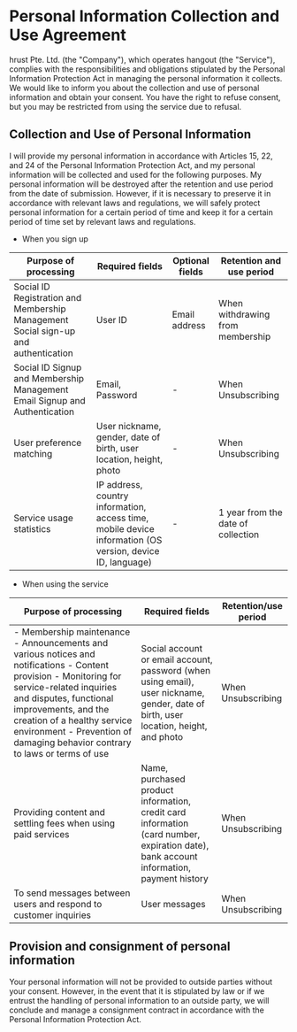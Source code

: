 # Personal Information Collection and Use Agreement

hrust Pte. Ltd. (the "Company"), which operates hangout (the "Service"), complies with the responsibilities and obligations stipulated by the Personal Information Protection Act in managing the personal information it collects. We would like to inform you about the collection and use of personal information and obtain your consent. You have the right to refuse consent, but you may be restricted from using the service due to refusal.

## Collection and Use of Personal Information

I will provide my personal information in accordance with Articles 15, 22, and 24 of the Personal Information Protection Act, and my personal information will be collected and used for the following purposes. My personal information will be destroyed after the retention and use period from the date of submission. However, if it is necessary to preserve it in accordance with relevant laws and regulations, we will safely protect personal information for a certain period of time and keep it for a certain period of time set by relevant laws and regulations.

- When you sign up

| Purpose of processing | Required fields | Optional fields | Retention and use period |
| --- | --- | --- | --- |
| Social ID Registration and Membership Management Social sign-up and authentication | User ID | Email address | When withdrawing from membership |
| Social ID Signup and Membership Management Email Signup and Authentication | Email, Password | - | When Unsubscribing |
| User preference matching | User nickname, gender, date of birth, user location, height, photo | - | When Unsubscribing |
| Service usage statistics | IP address, country information, access time, mobile device information (OS version, device ID, language) | - | 1 year from the date of collection |
- When using the service

| Purpose of processing | Required fields | Retention/use period |
| --- | --- | --- |
|- Membership maintenance - Announcements and various notices and notifications - Content provision - Monitoring for service-related inquiries and disputes, functional improvements, and the creation of a healthy service environment  - Prevention of damaging behavior contrary to laws or terms of use | Social account or email account, password (when using email), user nickname, gender, date of birth, user location, height, and photo | When Unsubscribing |
| Providing content and settling fees when using paid services | Name, purchased product information, credit card information (card number, expiration date), bank account information, payment history | When Unsubscribing |
| To send messages between users and respond to customer inquiries | User messages | When Unsubscribing |

## Provision and consignment of personal information

Your personal information will not be provided to outside parties without your consent. However, in the event that it is stipulated by law or if we entrust the handling of personal information to an outside party, we will conclude and manage a consignment contract in accordance with the Personal Information Protection Act.